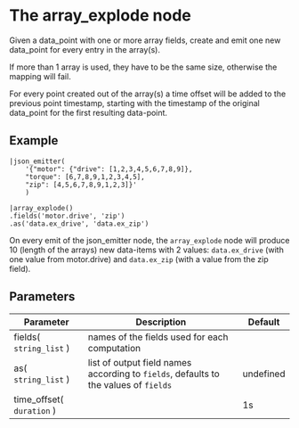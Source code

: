 The array_explode node
==============

Given a data_point with one or more array fields, create and emit one new data_point for every entry in the array(s).

If more than 1 array is used, they have to be the same size, otherwise the mapping will fail.


For every point created out of the array(s) a time offset will be added to the previous point timestamp, starting with the timestamp of the
original data_point for the first resulting data-point.

Example
-------

```dfs
|json_emitter(
    '{"motor": {"drive": [1,2,3,4,5,6,7,8,9]}, 
    "torque": [6,7,8,9,1,2,3,4,5], 
    "zip": [4,5,6,7,8,9,1,2,3]}'
    )
    
|array_explode()
.fields('motor.drive', 'zip')
.as('data.ex_drive', 'data.ex_zip')

```

On every emit of the json_emitter node, the `array_explode` node will produce 10 (length of the arrays) new data-items
with 2 values: `data.ex_drive` (with one value from motor.drive) and `data.ex_zip` (with a value from the zip field).


Parameters
----------

| Parameter                 | Description                                                                          | Default   |
|---------------------------|--------------------------------------------------------------------------------------|-----------|
| fields( `string_list` )   | names of the fields used for each computation                                        |           |
| as( `string_list` )       | list of output field names according to `fields`, defaults to the values of `fields` | undefined |
| time_offset( `duration` ) |                                                                                      | 1s        |
